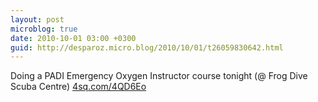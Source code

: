 ```yaml
---
layout: post
microblog: true
date: 2010-10-01 03:00 +0300
guid: http://desparoz.micro.blog/2010/10/01/t26059830642.html
---
```

Doing a PADI Emergency Oxygen Instructor course tonight (@ Frog Dive Scuba Centre) [4sq.com/4QD6Eo](http://4sq.com/4QD6Eo)
